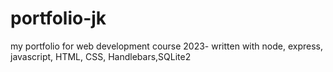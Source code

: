 # portfolio-jk
my portfolio for web development course 2023- written with node, express, javascript, HTML, CSS, Handlebars,SQLite2
